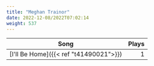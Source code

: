 ```yaml
---
title: "Meghan Trainor"
date: 2022-12-08/2022T07:02:14
weight: 537
---
```




 Song | Plays 
----- | -----:
[I'll Be Home]({{< ref "t41490021">}}) | 1
